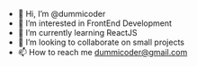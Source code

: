 - 👋 Hi, I’m @dummicoder
- 👀 I’m interested in FrontEnd Development
- 🌱 I’m currently learning ReactJS
- 💞️ I’m looking to collaborate on small projects
- 📫 How to reach me dummicoder@gmail.com

<!---
dummicoder/dummicoder is a ✨ special ✨ repository because its `README.md` (this file) appears on your GitHub profile.
You can click the Preview link to take a look at your changes.
--->
